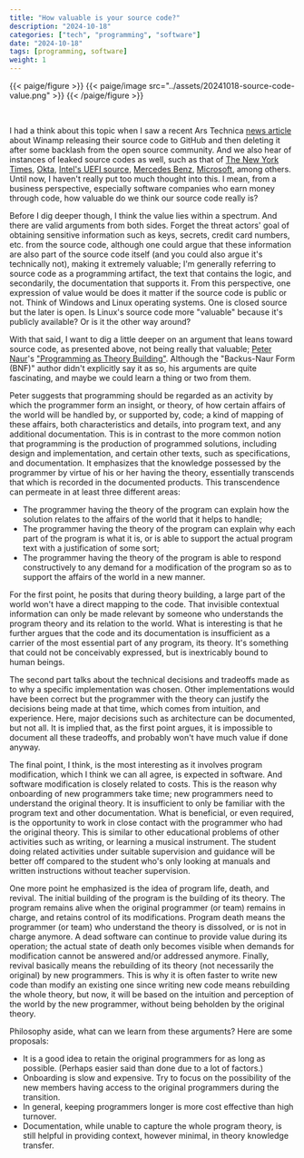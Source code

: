 ```yaml
---
title: "How valuable is your source code?"
description: "2024-10-18"
categories: ["tech", "programming", "software"]
date: "2024-10-18"
tags: [programming, software]
weight: 1
---
```

{{< paige/figure >}}
{{< paige/image src="../assets/20241018-source-code-value.png" >}}
{{< /paige/figure >}}

<br>

I had a think about this topic when I saw a recent Ars Technica [news article](https://arstechnica.com/gadgets/2024/10/winamp-really-whips-open-source-coders-into-frenzy-with-its-source-release/) about Winamp releasing their source code to GitHub and then deleting it after some backlash from the open source community. And we also hear of instances of leaked source codes as well, such as that of [The New York Times](https://www.securityweek.com/new-york-times-responds-to-source-code-leak/), [Okta](https://thehackernews.com/2022/12/hackers-breach-oktas-github.html), [Intel's UEFI source](https://www.securityweek.com/intel-confirms-uefi-source-code-leak-security-experts-raise-concerns/), [Mercedes Benz](https://www.securityweek.com/leaked-github-token-exposed-mercedes-source-code/), [Microsoft](https://www.bleepingcomputer.com/news/microsoft/lapsus-hackers-leak-37gb-of-microsofts-alleged-source-code/), among others. Until now, I haven't really put too much thought into this. I mean, from a business perspective, especially software companies who earn money through code, how valuable do we think our source code really is?

Before I dig deeper though, I think the value lies within a spectrum. And there are valid arguments from both sides. Forget the threat actors' goal of obtaining sensitive information such as keys, secrets, credit card numbers, etc. from the source code, although one could argue that these information are also part of the source code itself (and you could also argue it's technically not), making it extremely valuable; I'm generally referring to source code as a programming artifact, the text that contains the logic, and secondarily, the documentation that supports it. From this perspective, one expression of value would be does it matter if the source code is public or not. Think of Windows and Linux operating systems. One is closed source but the later is open. Is Linux's source code more "valuable" because it's publicly available? Or is it the other way around?

With that said, I want to dig a little deeper on an argument that leans toward source code, as presented above, not being really that valuable; [Peter Naur](https://en.wikipedia.org/wiki/Peter_Naur)'s ["Programming as Theory Building"](https://pages.cs.wisc.edu/~remzi/Naur.pdf). Although the "Backus-Naur Form (BNF)" author didn't explicitly say it as so, his arguments are quite fascinating, and maybe we could learn a thing or two from them.

Peter suggests that programming should be regarded as an activity by which the programmer form an insight, or theory, of how certain affairs of the world will be handled by, or supported by, code; a kind of mapping of these affairs, both characteristics and details, into program text, and any additional documentation. This is in contrast to the more common notion that programming is the production of programmed solutions, including design and implementation, and certain other texts, such as specifications, and documentation. It emphasizes that the knowledge possessed by the programmer by virtue of his or her having the theory, essentially transcends that which is recorded in the documented products. This transcendence can permeate in at least three different areas:

* The programmer having the theory of the program can explain how the solution relates to the affairs of the world that it helps to handle;
* The programmer having the theory of the program can explain why each part of the program is what it is, or is able to support the actual program text with a justification of some sort;
* The programmer having the theory of the program is able to respond constructively to any demand for a modification of the program so as to support the affairs of the world in a new manner.

For the first point, he posits that during theory building, a large part of the world won't have a direct mapping to the code. That invisible contextual information can only be made relevant by someone who understands the program theory and its relation to the world. What is interesting is that he further argues that the code and its documentation is insufficient as a carrier of the most essential part of any program, its theory. It's something that could not be conceivably expressed, but is inextricably bound to human beings.

The second part talks about the technical decisions and tradeoffs made as to why a specific implementation was chosen. Other implementations would have been correct but the programmer with the theory can justify the decisions being made at that time, which comes from intuition, and experience. Here, major decisions such as architecture can be documented, but not all. It is implied that, as the first point argues, it is impossible to document all these tradeoffs, and probably won't have much value if done anyway.

The final point, I think, is the most interesting as it involves program modification, which I think we can all agree, is expected in software. And software modification is closely related to costs. This is the reason why onboarding of new programmers take time; new programmers need to understand the original theory. It is insufficient to only be familiar with the program text and other documentation. What is beneficial, or even required, is the opportunity to work in close contact with the programmer who had the original theory. This is similar to other educational problems of other activities such as writing, or learning a musical instrument. The student doing related activities under suitable supervision and guidance will be better off compared to the student who's only looking at manuals and written instructions without teacher supervision.

One more point he emphasized is the idea of program life, death, and revival. The initial building of the program is the building of its theory. The program remains alive when the original programmer (or team) remains in charge, and retains control of its modifications. Program death means the programmer (or team) who understand the theory is dissolved, or is not in charge anymore. A dead software can continue to provide value during its operation; the actual state of death only becomes visible when demands for modification cannot be answered and/or addressed anymore. Finally, revival basically means the rebuilding of its theory (not necessarily the original) by new programmers. This is why it is often faster to write new code than modify an existing one since writing new code means rebuilding the whole theory, but now, it will be based on the intuition and perception of the world by the new programmer, without being beholden by the original theory.

Philosophy aside, what can we learn from these arguments? Here are some proposals:

* It is a good idea to retain the original programmers for as long as possible. (Perhaps easier said than done due to a lot of factors.)
* Onboarding is slow and expensive. Try to focus on the possibility of the new members having access to the original programmers during the transition.
* In general, keeping programmers longer is more cost effective than high turnover.
* Documentation, while unable to capture the whole program theory, is still helpful in providing context, however minimal, in theory knowledge transfer.

<br>
